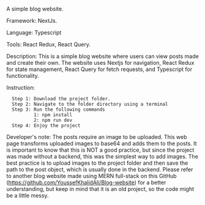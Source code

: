 A simple blog website.

Framework: NextJs.

Language: Typescript

Tools: React Redux, React Query.

Description: This is a simple blog website where users can view posts made and create their own. The website uses Nextjs for navigation, React Redux for state management, React Query for fetch requests, and Typescript for functionality. 

Instruction:

      Step 1: Download the project folder.
      Step 2: Navigate to the folder directory using a terminal
      Step 3: Run the following commands
              1: npm install
              2: npm run dev
      Step 4: Enjoy the project

Developer's note: The posts require an image to be uploaded. This web page transforms uploaded images to base64 and adds them to the posts. It is important to know that this is NOT a good practice, but since the project was made without a backend, this was the simplest way to add images. The best practice is to upload images to the project folder and then save the path to the post object, which is usually done in the backend. Please refer to another blog website made using MERN full-stack on this GitHub (https://github.com/YoussefKhalidAli/Blog-website) for a better understanding, but keep in mind that it is an old project, so the code might be a little messy.

